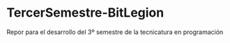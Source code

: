# TercerSemestre-BitLegion
Repor para el desarrollo del 3º semestre de la tecnicatura en programación
